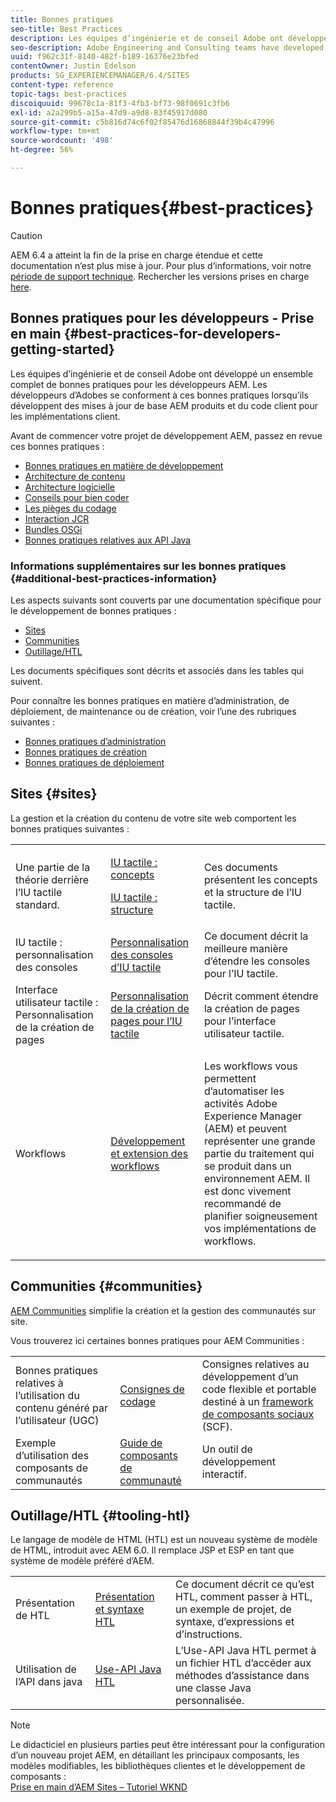 ```yaml
---
title: Bonnes pratiques
seo-title: Best Practices
description: Les équipes d’ingénierie et de conseil Adobe ont développé un ensemble complet de bonnes pratiques pour les développeurs AEM.
seo-description: Adobe Engineering and Consulting teams have developed a comprehensive set of best practices for AEM developers
uuid: f962c31f-8140-482f-b189-16376e23bfed
contentOwner: Justin Edelson
products: SG_EXPERIENCEMANAGER/6.4/SITES
content-type: reference
topic-tags: best-practices
discoiquuid: 99678c1a-81f3-4fb3-bf73-98f0691c3fb6
exl-id: a2a299b5-a15a-47d9-a9d8-83f45917d080
source-git-commit: c5b816d74c6f02f85476d16868844f39b4c47996
workflow-type: tm+mt
source-wordcount: '498'
ht-degree: 56%

---
```


# Bonnes pratiques{#best-practices}

>[!CAUTION]
>
>AEM 6.4 a atteint la fin de la prise en charge étendue et cette documentation n’est plus mise à jour. Pour plus d’informations, voir notre [période de support technique](https://helpx.adobe.com/fr/support/programs/eol-matrix.html). Rechercher les versions prises en charge [here](https://experienceleague.adobe.com/docs/?lang=fr).

## Bonnes pratiques pour les développeurs - Prise en main {#best-practices-for-developers-getting-started}

Les équipes d’ingénierie et de conseil Adobe ont développé un ensemble complet de bonnes pratiques pour les développeurs AEM. Les développeurs d’Adobes se conforment à ces bonnes pratiques lorsqu’ils développent des mises à jour de base AEM produits et du code client pour les implémentations client.

Avant de commencer votre projet de développement AEM, passez en revue ces bonnes pratiques :

* [Bonnes pratiques en matière de développement](/help/sites-developing/development-practices.md)
* [Architecture de contenu](/help/sites-developing/content-architecture.md)
* [Architecture logicielle](/help/sites-developing/software-architecture.md)
* [Conseils pour bien coder](/help/sites-developing/coding-tips.md)
* [Les pièges du codage](/help/sites-developing/code-pitfalls.md)
* [Interaction JCR](/help/sites-developing/jcr-integration.md)
* [Bundles OSGi](/help/sites-developing/osgi-bundles.md)
* [Bonnes pratiques relatives aux API Java](https://experienceleague.adobe.com/docs/experience-manager-learn/foundation/development/understand-java-api-best-practices.html?lang=fr)

### Informations supplémentaires sur les bonnes pratiques {#additional-best-practices-information}

Les aspects suivants sont couverts par une documentation spécifique pour le développement de bonnes pratiques :

* [Sites](#sites)
* [Communities](/help/sites-developing/best-practices.md#communities)
* [Outillage/HTL](/help/sites-developing/best-practices.md#tooling-htl)

Les documents spécifiques sont décrits et associés dans les tables qui suivent.

Pour connaître les bonnes pratiques en matière d’administration, de déploiement, de maintenance ou de création, voir l’une des rubriques suivantes :

* [Bonnes pratiques d’administration](/help/sites-administering/administer-best-practices.md)
* [Bonnes pratiques de création](/help/sites-authoring/best-practices.md)
* [Bonnes pratiques de déploiement](/help/sites-deploying/best-practices.md)

## Sites {#sites}

La gestion et la création du contenu de votre site web comportent les bonnes pratiques suivantes :

<table> 
 <tbody>
  <tr>
   <td>Une partie de la théorie derrière l’IU tactile standard.</td> 
   <td><p><a href="/help/sites-developing/touch-ui-concepts.md">IU tactile : concepts</a></p> <p><a href="/help/sites-developing/touch-ui-structure.md">IU tactile : structure</a></p> </td> 
   <td>Ces documents présentent les concepts et la structure de l’IU tactile.</td> 
  </tr>
  <tr>
   <td>IU tactile : personnalisation des consoles </td> 
   <td><a href="/help/sites-developing/customizing-consoles-touch.md">Personnalisation des consoles d’IU tactile</a></td> 
   <td>Ce document décrit la meilleure manière d’étendre les consoles pour l’IU tactile.</td> 
  </tr>
  <tr>
   <td>Interface utilisateur tactile : Personnalisation de la création de pages</td> 
   <td><a href="/help/sites-developing/customizing-page-authoring-touch.md">Personnalisation de la création de pages pour l’IU tactile</a></td> 
   <td>Décrit comment étendre la création de pages pour l’interface utilisateur tactile.</td> 
  </tr>
  <tr>
   <td>Workflows</td> 
   <td><a href="/help/sites-developing/workflows-best-practices.md">Développement et extension des workflows</a></td> 
   <td><p>Les workflows vous permettent d’automatiser les activités Adobe Experience Manager (AEM) et peuvent représenter une grande partie du traitement qui se produit dans un environnement AEM. Il est donc vivement recommandé de planifier soigneusement vos implémentations de workflows.</p> </td> 
  </tr>
 </tbody>
</table>

## Communities {#communities}

[AEM Communities](/help/communities/overview.md) simplifie la création et la gestion des communautés sur site.

Vous trouverez ici certaines bonnes pratiques pour AEM Communities :

|  |  |  |
|---|---|---|
| Bonnes pratiques relatives à l’utilisation du contenu généré par l’utilisateur (UGC) | [Consignes de codage](/help/communities/code-guide.md) | Consignes relatives au développement d’un code flexible et portable destiné à un [framework de composants sociaux](/help/communities/scf.md) (SCF). |
| Exemple d’utilisation des composants de communautés | [Guide de composants de communauté](/help/communities/components-guide.md) | Un outil de développement interactif. |

## Outillage/HTL {#tooling-htl}

Le langage de modèle de HTML (HTL) est un nouveau système de modèle de HTML, introduit avec AEM 6.0. Il remplace JSP et ESP en tant que système de modèle préféré d’AEM.

|  |  |  |
|---|---|---|
| Présentation de HTL | [Présentation et syntaxe HTL](https://helpx.adobe.com/fr/experience-manager/htl/user-guide.html) | Ce document décrit ce qu’est HTL, comment passer à HTL, un exemple de projet, de syntaxe, d’expressions et d’instructions. |
| Utilisation de l’API dans java | [Use-API Java HTL](https://helpx.adobe.com/fr/experience-manager/htl/using/use-api.html) | L’Use-API Java HTL permet à un fichier HTL d’accéder aux méthodes d’assistance dans une classe Java personnalisée. |

>[!NOTE]
>
>Le didacticiel en plusieurs parties peut être intéressant pour la configuration d’un nouveau projet AEM, en détaillant les principaux composants, les modèles modifiables, les bibliothèques clientes et le développement de composants :\
>[Prise en main d’AEM Sites – Tutoriel WKND](https://experienceleague.adobe.com/docs/experience-manager-learn/getting-started-wknd-tutorial-develop/overview.html?lang=fr)
